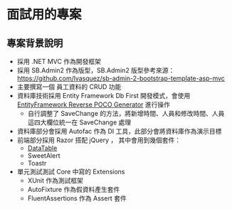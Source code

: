 # 面試用的專案

## 專案背景說明

 - 採用 .NET MVC 作為開發框架
 - 採用 SB.Admin2 作為版型，SB.Admin2 版型參考來源：https://github.com/lvasquez/sb-admin-2-bootstrap-template-asp-mvc
 - 主要撰寫一個 員工資料的 CRUD 功能
 - 資料庫技術採用 Entity Framework Db First 開發模式，會使用  [EntityFramework Reverse POCO Generator]("https://github.com/sjh37/EntityFramework-Reverse-POCO-Code-First-Generator") 進行操作
     - 自行調整了 SaveChange 的方法，將新增時間、人員和修改時間、人員 這四大欄位統一在 SaveChange 處理
 - 資料庫部分會採用 Autofac 作為 DI 工具，此部分會將資料庫作為演示目標
 - 前端部分採用 Razor 搭配 jQuery ， 其中會用到幾個套件：
     - [DataTable]("https://datatables.net/")
     - SweetAlert
     - Toastr
 - 單元測試測試 Core 中寫的 Extensions 
     - XUnit 作為測試框架
     - AutoFixture 作為假資料產生套件
     - FluentAssertions 作為 Assert 套件